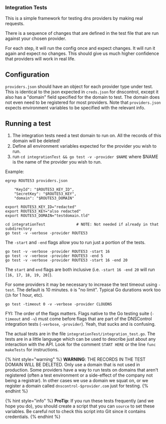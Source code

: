 ### Integration Tests

This is a simple framework for testing dns providers by making real requests.

There is a sequence of changes that are defined in the test file that are run against your chosen provider.

For each step, it will run the config once and expect changes. It will run it again and expect no changes. This should give us much higher confidence that providers will work in real life.

## Configuration

`providers.json` should have an object for each provider type under test. This is identical to the json expected in `creds.json` for dnscontrol, except it also has a "domain" field specified for the domain to test. The domain does not even need to be registered for most providers. Note that `providers.json` expects environment variables to be specified with the relevant info.

## Running a test

1. The integration tests need a test domain to run on. All the records of this domain will be deleted!
2. Define all environment variables expected for the provider you wish to run.
3. run `cd integrationTest && go test -v -provider $NAME` where $NAME is the name of the provider you wish to run.

Example:

```shell
egrep ROUTE53 providers.json
```

```text
    "KeyId": "$ROUTE53_KEY_ID",
    "SecretKey": "$ROUTE53_KEY",
    "domain": "$ROUTE53_DOMAIN"
```

```shell
export ROUTE53_KEY_ID="redacted"
export ROUTE53_KEY="also redacted"
export ROUTE53_DOMAIN="testdomain.tld"
```

```shell
cd integrationTest              # NOTE: Not needed if already in that subdirectory
go test -v -verbose -provider ROUTE53
```

The `-start` and `-end` flags allow you to run just a portion of the tests.

```shell
go test -v -verbose -provider ROUTE53 -start 16
go test -v -verbose -provider ROUTE53 -end 5
go test -v -verbose -provider ROUTE53 -start 16 -end 20
```

The `start` and `end` flags are both inclusive (i.e. `-start 16 -end 20` will run `[16, 17, 18, 19, 20]`).

For some providers it may be necessary to increase the test timeout using `-test`. The default is 10 minutes.  `0` is "no limit".  Typical Go durations work too (`1h` for 1 hour, etc).

```shell
go test -timeout 0 -v -verbose -provider CLOUDNS 
```

FYI: The order of the flags matters.  Flags native to the Go testing suite (`-timeout` and `-v`) must come before flags that are part of the DNSControl integration tests (`-verbose`, `-provider`). Yeah, that sucks and is confusing.

The actual tests are in the file `integrationTest/integration_test.go`.  The
tests are in a little language which can be used to describe just about any
interaction with the API.  Look for the comment `START HERE` or the line
`func makeTests` for instructions.


{% hint style="warning" %}
**WARNING**: THE RECORDS IN THE TEST DOMAIN WILL BE DELETED.  Only use
a domain that is not used in production. Some providers have a way
to run tests on domains that aren't registered (often a test
environment or a side-effect of the company not being a registrar).
In other cases we use a domain we squat on, or we register a domain
called `dnscontrol-$provider.com` just for testing.
{% endhint %}

{% hint style="info" %}
**ProTip**: If you run these tests frequently (and we hope you do), you
should create a script that you can `source` to set these
variables. Be careful not to check this script into Git since it
contains credentials.
{% endhint %}
